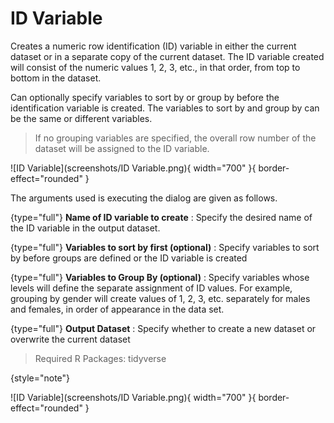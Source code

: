 # ID Variable
Creates a numeric row identification (ID) variable in either the current dataset or in a separate copy of the current dataset. The ID variable created will consist of the numeric values 1, 2, 3, etc., in that order, from top to bottom in the dataset. 

Can optionally specify variables to sort by or group by before the identification variable is created. The variables to sort by and group by can be the same or different variables. 

>If no grouping variables are specified, the overall row number of the dataset will be assigned to the ID variable.

![ID Variable](screenshots/ID Variable.png){ width="700" }{ border-effect="rounded" }

The arguments used is executing the dialog are given as follows.

{type="full"}
__Name of ID variable to create__
: Specify the desired name of the ID variable in the output dataset.

{type="full"}
__Variables to sort by first (optional)__
: Specify variables to sort by before groups are defined or the ID variable is created

{type="full"}
__Variables to Group By (optional)__
: Specify variables whose levels will define the separate assignment of ID values. For example, grouping by gender will create values of 1, 2, 3, etc. separately for males and females, in order of appearance in the data set.

{type="full"}
__Output Dataset__
: Specify whether to create a new dataset or overwrite the current dataset

>Required R Packages: tidyverse
>
{style="note"}

![ID Variable](screenshots/ID Variable.png){ width="700" }{ border-effect="rounded" }